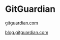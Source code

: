 # GitGuardian

[gitguardian.com](https://www.gitguardian.com/)

[blog.gitguardian.com](https://blog.gitguardian.com/)
